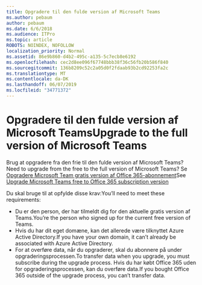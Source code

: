 ```yaml
---
title: Opgradere til den fulde version af Microsoft Teams
ms.author: pebaum
author: pebaum
ms.date: 6/6/2018
ms.audience: ITPro
ms.topic: article
ROBOTS: NOINDEX, NOFOLLOW
localization_priority: Normal
ms.assetid: 86e9b860-d4b2-495c-a135-5c7ecb8e6192
ms.openlocfilehash: cec2d8ee096f67748bbb38f36c56fb20b586f840
ms.sourcegitcommit: 136b8209c52c2a05d0f2fdaab93b2cd92253fa2c
ms.translationtype: MT
ms.contentlocale: da-DK
ms.lasthandoff: 06/07/2019
ms.locfileid: "34771372"
---
```

# <a name="upgrade-to-the-full-version-of-microsoft-teams"></a><span data-ttu-id="efddf-102">Opgradere til den fulde version af Microsoft Teams</span><span class="sxs-lookup"><span data-stu-id="efddf-102">Upgrade to the full version of Microsoft Teams</span></span>

<span data-ttu-id="efddf-103">Brug at opgradere fra den frie til den fulde version af Microsoft Teams?</span><span class="sxs-lookup"><span data-stu-id="efddf-103">Need to upgrade from the free to the full version of Microsoft Teams?</span></span> <span data-ttu-id="efddf-104">Se [Opgradere Microsoft Team gratis version af Office 365-abonnement](https://docs.microsoft.com/microsoftteams/upgrade-freemium)</span><span class="sxs-lookup"><span data-stu-id="efddf-104">See [Upgrade Microsoft Teams free to Office 365 subscription version](https://docs.microsoft.com/microsoftteams/upgrade-freemium)</span></span>

<span data-ttu-id="efddf-105">Du skal bruge til at opfylde disse krav:</span><span class="sxs-lookup"><span data-stu-id="efddf-105">You’ll need to meet these requirements:</span></span>
- <span data-ttu-id="efddf-106">Du er den person, der har tilmeldt dig for den aktuelle gratis version af Teams.</span><span class="sxs-lookup"><span data-stu-id="efddf-106">You’re the person who signed up for the current free version of Teams.</span></span>
- <span data-ttu-id="efddf-107">Hvis du har dit eget domæne, kan det allerede være tilknyttet Azure Active Directory.</span><span class="sxs-lookup"><span data-stu-id="efddf-107">If you have your own domain, it can’t already be associated with Azure Active Directory.</span></span>
- <span data-ttu-id="efddf-108">For at overføre data, når du opgraderer, skal du abonnere på under opgraderingsprocessen.</span><span class="sxs-lookup"><span data-stu-id="efddf-108">To transfer data when you upgrade, you must subscribe during the upgrade process.</span></span> <span data-ttu-id="efddf-109">Hvis du har købt Office 365 uden for opgraderingsprocessen, kan du overføre data.</span><span class="sxs-lookup"><span data-stu-id="efddf-109">If you bought Office 365 outside of the upgrade process, you can’t transfer data.</span></span>


